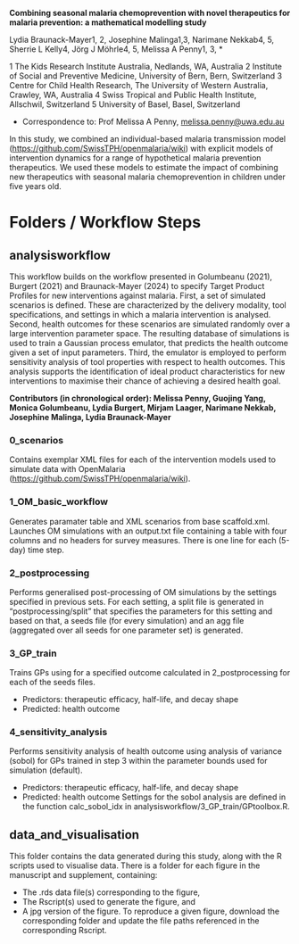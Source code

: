 **Combining seasonal malaria chemoprevention with novel therapeutics for malaria prevention: a mathematical modelling study**

Lydia Braunack-Mayer1, 2, Josephine Malinga1,3, Narimane Nekkab4, 5, Sherrie L Kelly4, Jörg J Möhrle4, 5, Melissa A Penny1, 3, *

1 The Kids Research Institute Australia, Nedlands, WA, Australia
2 Institute of Social and Preventive Medicine, University of Bern, Bern, Switzerland
3 Centre for Child Health Research, The University of Western Australia, Crawley, WA, Australia
4 Swiss Tropical and Public Health Institute, Allschwil, Switzerland
5 University of Basel, Basel, Switzerland

* Correspondence to:
Prof Melissa A Penny, melissa.penny@uwa.edu.au

In this study, we combined an individual-based malaria transmission model (https://github.com/SwissTPH/openmalaria/wiki) with explicit models of intervention dynamics for a range of hypothetical malaria prevention therapeutics. We used these models to estimate the impact of combining new therapeutics with seasonal malaria chemoprevention in children under five years old.


# Folders / Workflow Steps

## analysisworkflow

This workflow builds on the workflow presented in Golumbeanu (2021), Burgert (2021) and Braunack-Mayer (2024) to specify Target Product Profiles for new interventions against malaria. First, a set of simulated scenarios is defined. These are characterized by the delivery modality, tool specifications, and settings in which a malaria intervention is analysed. Second, health outcomes for these scenarios are simulated randomly over a large intervention parameter space. The resulting database of simulations is used to train a Gaussian process emulator, that predicts the health outcome given a set of input parameters. Third, the emulator is employed to perform sensitivity analysis of tool properties with respect to health outcomes. This analysis supports the identification of ideal product characteristics for new interventions to maximise their chance of achieving a desired health goal.

**Contributors (in chronological order): Melissa Penny, Guojing Yang, Monica Golumbeanu, Lydia Burgert, Mirjam Laager, Narimane Nekkab, Josephine Malinga, Lydia Braunack-Mayer**

### 0_scenarios
Contains exemplar XML files for each of the intervention models used to simulate data with OpenMalaria (https://github.com/SwissTPH/openmalaria/wiki).

### 1_OM_basic_workflow
Generates paramater table and XML scenarios from base scaffold.xml. Launches OM simulations with an output.txt file containing a table with four columns and no headers for survey measures. There is one line for each (5-day) time step.

### 2_postprocessing
Performs generalised post-processing of OM simulations by the settings specified in previous sets. For each setting, a split file is generated in “postprocessing/split” that specifies the parameters for this setting and based on that, a seeds file (for every simulation) and an agg file (aggregated over all seeds for one parameter set) is generated.

### 3_GP_train
Trains GPs using for a specified outcome calculated  in 2_postprocessing for each of the seeds files. 
- Predictors: therapeutic efficacy, half-life, and decay shape
- Predicted: health outcome 

### 4_sensitivity_analysis
Performs sensitivity analysis of health outcome using analysis of variance (sobol) for GPs trained in step 3 within the parameter bounds used for simulation (default).
- Predictors: therapeutic efficacy, half-life, and decay shape
- Predicted: health outcome 
Settings for the sobol analysis are defined in the function calc_sobol_idx in analysisworkflow/3_GP_train/GPtoolbox.R.

## data_and_visualisation

This folder contains the data generated during this study, along with the R scripts used to visualise data. There is a folder for each figure in the manuscript and supplement, containing:
- The .rds data file(s) corresponding to the figure,
- The Rscript(s) used to generate the figure, and
- A jpg version of the figure.
To reproduce a given figure, download the corresponding folder and update the file paths referenced in the corresponding Rscript.
